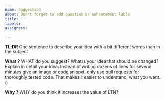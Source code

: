 ```yaml
---
name: Suggestion
about: Don't forget to add question or enhancement lable
title: ''
labels:
assignees:

---
```


**TL;DR**
One sentence to describe your idea with a bit different words than in the subject

**What ?**
WHAT do you suggest? What is your idea that should be changed? Explain in detail your idea.
Instead of writing dozens of lines for several minutes give an image or code snippet, only use pull requests for thoroughly tested code.
That makes it easier to understand, what you want. :)

**Why ?**
WHY do you think it increases the value of LTN?

